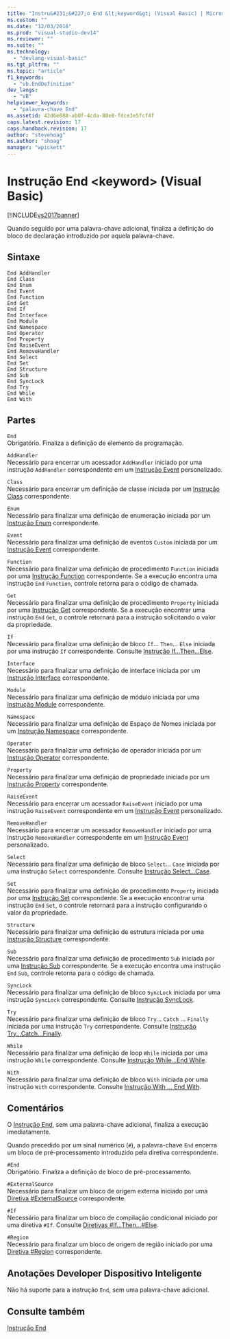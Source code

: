 ```yaml
---
title: "Instru&#231;&#227;o End &lt;keyword&gt; (Visual Basic) | Microsoft Docs"
ms.custom: ""
ms.date: "12/03/2016"
ms.prod: "visual-studio-dev14"
ms.reviewer: ""
ms.suite: ""
ms.technology: 
  - "devlang-visual-basic"
ms.tgt_pltfrm: ""
ms.topic: "article"
f1_keywords: 
  - "vb.EndDefinition"
dev_langs: 
  - "VB"
helpviewer_keywords: 
  - "palavra-chave End"
ms.assetid: 42d6e088-ab0f-4cda-88e8-fdce3e5fcf4f
caps.latest.revision: 17
caps.handback.revision: 17
author: "stevehoag"
ms.author: "shoag"
manager: "wpickett"
---
```

# Instru&#231;&#227;o End &lt;keyword&gt; (Visual Basic)
[!INCLUDE[vs2017banner](../../../csharp/includes/vs2017banner.md)]

Quando seguido por uma palavra\-chave adicional, finaliza a definição do bloco de declaração introduzido por aquela palavra\-chave.  
  
## Sintaxe  
  
```  
End AddHandler  
End Class   
End Enum   
End Event   
End Function   
End Get   
End If   
End Interface   
End Module   
End Namespace   
End Operator   
End Property   
End RaiseEvent  
End RemoveHandler  
End Select   
End Set   
End Structure   
End Sub   
End SyncLock   
End Try   
End While   
End With  
```  
  
## Partes  
 `End`  
 Obrigatório.  Finaliza a definição de elemento de programação.  
  
 `AddHandler`  
 Necessário para encerrar um acessador `AddHandler` iniciado por uma instrução `AddHandler` correspondente em um [Instrução Event](../../../visual-basic/language-reference/statements/event-statement.md) personalizado.  
  
 `Class`  
 Necessário para encerrar um definição de classe iniciada por um [Instrução Class](../../../visual-basic/language-reference/statements/class-statement.md) correspondente.  
  
 `Enum`  
 Necessário para finalizar uma definição de enumeração iniciada por um [Instrução Enum](../../../visual-basic/language-reference/statements/enum-statement.md) correspondente.  
  
 `Event`  
 Necessário para finalizar uma definição de eventos `Custom` iniciada por um [Instrução Event](../../../visual-basic/language-reference/statements/event-statement.md) correspondente.  
  
 `Function`  
 Necessário para finalizar uma definição de procedimento `Function` iniciada por uma [Instrução Function](../../../visual-basic/language-reference/statements/function-statement.md) correspondente.  Se a execução encontra uma instrução `End` `Function`, controle retorna para o código de chamada.  
  
 `Get`  
 Necessário para finalizar uma definição de procedimento `Property` iniciada por uma [Instrução Get](../../../visual-basic/language-reference/statements/get-statement.md) correspondente.  Se a execução encontrar uma instrução `End` `Get`, o controle retornará para a instrução solicitando o valor da propriedade.  
  
 `If`  
 Necessário para finalizar uma definição de bloco `If`... `Then`... `Else` iniciada por uma instrução `If` correspondente.  Consulte [Instrução If...Then...Else](../../../visual-basic/language-reference/statements/if-then-else-statement.md).  
  
 `Interface`  
 Necessário para finalizar uma definição de interface iniciada por um [Instrução Interface](../../../visual-basic/language-reference/statements/interface-statement.md) correspondente.  
  
 `Module`  
 Necessário para finalizar uma definição de módulo iniciada por uma [Instrução Module](../../../visual-basic/language-reference/statements/module-statement.md) correspondente.  
  
 `Namespace`  
 Necessário para finalizar uma definição de Espaço de Nomes iniciada por um [Instrução Namespace](../../../visual-basic/language-reference/statements/namespace-statement.md) correspondente.  
  
 `Operator`  
 Necessário para finalizar uma definição de operador iniciada por um [Instrução Operator](../../../visual-basic/language-reference/statements/operator-statement.md) correspondente.  
  
 `Property`  
 Necessário para finalizar uma definição de propriedade iniciada por um [Instrução Property](../../../visual-basic/language-reference/statements/property-statement.md) correspondente.  
  
 `RaiseEvent`  
 Necessário para encerrar um acessador `RaiseEvent` iniciado por uma instrução `RaiseEvent` correspondente em um [Instrução Event](../../../visual-basic/language-reference/statements/event-statement.md) personalizado.  
  
 `RemoveHandler`  
 Necessário para encerrar um acessador `RemoveHandler` iniciado por uma instrução `RemoveHandler` correspondente em um [Instrução Event](../../../visual-basic/language-reference/statements/event-statement.md) personalizado.  
  
 `Select`  
 Necessário para finalizar uma definição de bloco `Select`... `Case` iniciada por uma instrução  `Select` correspondente.  Consulte [Instrução Select...Case](../../../visual-basic/language-reference/statements/select-case-statement.md).  
  
 `Set`  
 Necessário para finalizar uma definição de procedimento `Property` iniciada por uma [Instrução Set](../../../visual-basic/language-reference/statements/set-statement.md) correspondente.  Se a execução encontrar uma instrução `End` `Set`, o controle retornará para a instrução configurando o valor da propriedade.  
  
 `Structure`  
 Necessário para finalizar uma definição de estrutura iniciada por uma [Instrução Structure](../../../visual-basic/language-reference/statements/structure-statement.md) correspondente.  
  
 `Sub`  
 Necessário para finalizar uma definição de procedimento `Sub` iniciada por uma [Instrução Sub](../../../visual-basic/language-reference/statements/sub-statement.md) correspondente.  Se a execução encontra uma instrução `End` `Sub`, controle retorna para o código de chamada.  
  
 `SyncLock`  
 Necessário para finalizar uma definição de bloco `SyncLock` iniciada por uma instrução `SyncLock` correspondente.  Consulte [Instrução SyncLock](../../../visual-basic/language-reference/statements/synclock-statement.md).  
  
 `Try`  
 Necessário para finalizar uma definição de bloco `Try`... `Catch` ... `Finally` iniciada por uma instrução `Try` correspondente.  Consulte [Instrução Try...Catch...Finally](../../../visual-basic/language-reference/statements/try-catch-finally-statement.md).  
  
 `While`  
 Necessário para finalizar uma definição de loop `While` iniciada por uma instrução `While` correspondente.  Consulte [Instrução While...End While](../../../visual-basic/language-reference/statements/while-end-while-statement.md).  
  
 `With`  
 Necessário para finalizar uma definição de bloco `With` iniciada por uma instrução `With` correspondente.  Consulte [Instrução With ... End With](../../../visual-basic/language-reference/statements/with-end-with-statement.md).  
  
## Comentários  
 O [Instrução End](../../../visual-basic/language-reference/statements/end-statement.md), sem uma palavra\-chave adicional, finaliza a execução imediatamente.  
  
 Quando precedido por um sinal numérico \(`#`\), a palavra\-chave `End` encerra um bloco de pré\-processamento introduzido pela diretiva correspondente.  
  
 `#End`  
 Obrigatório.  Finaliza a definição de bloco de pré\-processamento.  
  
 `#ExternalSource`  
 Necessário para finalizar um bloco de origem externa iniciado por uma [Diretiva \#ExternalSource](../../../visual-basic/language-reference/directives/externalsource-directive.md) correspondente.  
  
 `#If`  
 Necessário para finalizar um bloco de compilação condicional iniciado por uma diretiva `#If`.  Consulte [Diretivas \#If...Then...\#Else](../../../visual-basic/language-reference/directives/if-then-else-directives.md).  
  
 `#Region`  
 Necessário para finalizar um bloco de origem de região iniciado por uma [Diretiva \#Region](../../../visual-basic/language-reference/directives/region-directive.md) correspondente.  
  
## Anotações Developer Dispositivo Inteligente  
 Não há suporte para a instrução `End`, sem uma palavra\-chave adicional.  
  
## Consulte também  
 [Instrução End](../../../visual-basic/language-reference/statements/end-statement.md)